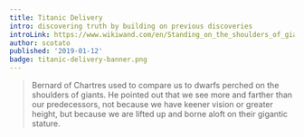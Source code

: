 ```yaml
---
title: Titanic Delivery
intro: discovering truth by building on previous discoveries
introLink: https://www.wikiwand.com/en/Standing_on_the_shoulders_of_giants
author: scotato
published: '2019-01-12'
badge: titanic-delivery-banner.png
---
```


> Bernard of Chartres used to compare us to dwarfs perched on the shoulders of giants. He pointed out that we see more and farther than our predecessors, not because we have keener vision or greater height, but because we are lifted up and borne aloft on their gigantic stature.